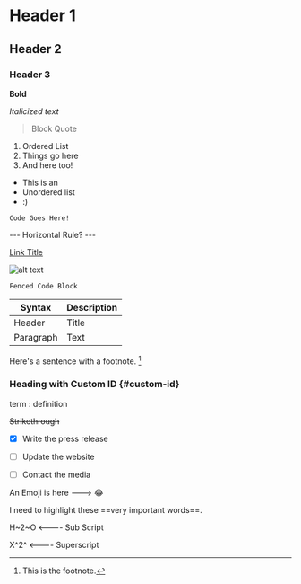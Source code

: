 # Header 1
## Header 2
### Header 3

**Bold**

*Italicized text*

> Block Quote

1. Ordered List
2. Things go here
3. And here too! 

- This is an
- Unordered list
- :)

`Code Goes Here!`

--- Horizontal Rule? ---

[Link Title](https://www.google.com)

![alt text](image.jpg)

``` Fenced Code Block ```

| Syntax | Description |
| ----------- | ----------- |
| Header | Title |
| Paragraph | Text |


Here's a sentence with a footnote. [^1]

[^1]: This is the footnote.

### Heading with Custom ID {#custom-id}


term
: definition

~~Strikethrough~~

- [x] Write the press release
- [ ] Update the website
- [ ] Contact the media


An Emoji is here ---> :joy:

I need to highlight these ==very important words==.

H~2~O  <---- Sub Script

X^2^   <---- Superscript